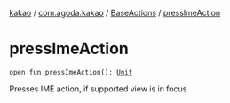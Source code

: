 [kakao](../../index.md) / [com.agoda.kakao](../index.md) / [BaseActions](index.md) / [pressImeAction](./press-ime-action.md)

# pressImeAction

`open fun pressImeAction(): `[`Unit`](https://kotlinlang.org/api/latest/jvm/stdlib/kotlin/-unit/index.html)

Presses IME action, if supported view is in focus

